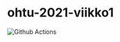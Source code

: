 # ohtu-2021-viikko1

![Github Actions](https://github.com/suuranna/ohtu-2021-viikko1/workflows/CI/badge.svg)
